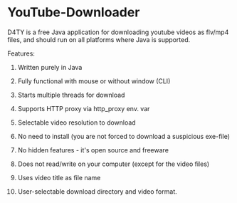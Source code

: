 YouTube-Downloader
==================

D4TY is a free Java application for downloading youtube videos as flv/mp4 files, and should run on all platforms 
where Java is supported.

Features:

  1)  Written purely in Java
  
  2)  Fully functional with mouse or without window (CLI)
  
  3)  Starts multiple threads for download
  
  4)  Supports HTTP proxy via http_proxy env. var
  
  5)  Selectable video resolution to download
  
  6)  No need to install (you are not forced to download a suspicious exe-file)
  7)  No hidden features - it's open source and freeware
  8)  Does not read/write on your computer (except for the video files)
  9)  Uses video title as file name
 10)  User-selectable download directory and video format.
